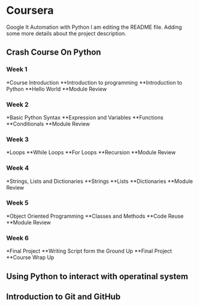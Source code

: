 # Coursera
Google It Automation with Python 
I am editing the README file. Adding some more details about the project description.

## Crash Course On Python

### Week 1 

*Course Introduction
**Introduction to programming
**Introduction to Python
**Hello World
**Module Review

### Week 2 

*Basic Python Syntax 
**Expression and Variables
**Functions
**Conditionals
**Module Review

### Week 3 

*Loops
**While Loops
**For Loops
**Recursion
**Module Review

### Week 4

*Strings, Lists and Dictionaries
**Strings
**Lists
**Dictionaries
**Module Review

### Week 5

*Object Oriented Programming
**Classes and Methods
**Code Reuse
**Module Review

### Week 6

*Final Project
**Writing Script form the Ground Up
**Final Project
**Course Wrap Up

## Using Python to interact with operatinal system

## Introduction to Git and GitHub






